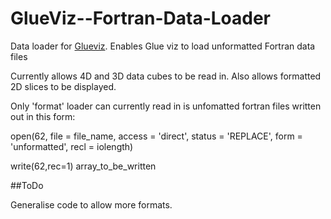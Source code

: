 # GlueViz--Fortran-Data-Loader
Data loader for [Glueviz](https://github.com/glue-viz). Enables Glue viz to load unformatted Fortran data files

Currently allows 4D and 3D data cubes to be read in.
Also allows formatted 2D slices to be displayed.

Only 'format' loader can currently read in is unfomatted fortran files written out in this form:

   open(62, file = file_name, access = 'direct', status = 'REPLACE', form = 'unformatted', recl = iolength)
   
   write(62,rec=1) array_to_be_written

##ToDo

Generalise code to allow more formats.
